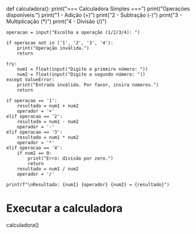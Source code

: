 def calculadora():
    print("=== Calculadora Simples ===")
    print("Operações disponíveis:")
    print("1 - Adição (+)")
    print("2 - Subtração (-)")
    print("3 - Multiplicação (*)")
    print("4 - Divisão (/)")

    operacao = input("Escolha a operação (1/2/3/4): ")

    if operacao not in ('1', '2', '3', '4'):
        print("Operação inválida.")
        return

    try:
        num1 = float(input("Digite o primeiro número: "))
        num2 = float(input("Digite o segundo número: "))
    except ValueError:
        print("Entrada inválida. Por favor, insira números.")
        return

    if operacao == '1':
        resultado = num1 + num2
        operador = '+'
    elif operacao == '2':
        resultado = num1 - num2
        operador = '-'
    elif operacao == '3':
        resultado = num1 * num2
        operador = '*'
    elif operacao == '4':
        if num2 == 0:
            print("Erro: divisão por zero.")
            return
        resultado = num1 / num2
        operador = '/'

    print(f"\nResultado: {num1} {operador} {num2} = {resultado}")

# Executar a calculadora
calculadora()
